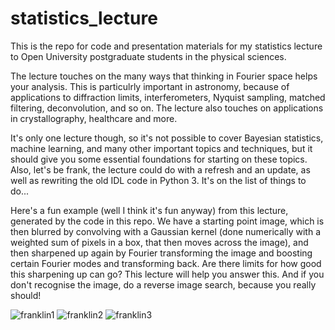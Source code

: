 # statistics_lecture
This is the repo for code and presentation materials for my statistics lecture to Open University postgraduate students in the physical sciences.

The lecture touches on the many ways that thinking in Fourier space helps your analysis. This is particulrly important in astronomy, because of applications to diffraction limits, interferometers, Nyquist sampling, matched filtering, deconvolution, and so on. The lecture also touches on applications in crystallography, healthcare and more. 

It's only one lecture though, so it's not possible to cover Bayesian statistics, machine learning, and many other important topics and techniques, but it should give you some essential foundations for starting on these topics. Also, let's be frank, the lecture could do with a refresh and an update, as well as rewriting the old IDL code in Python 3. It's on the list of things to do...

Here's a fun example (well I think it's fun anyway) from this lecture, generated by the code in this repo. We have a starting point image, which is then blurred by convolving with a Gaussian kernel (done numerically with a weighted sum of pixels in a box, that then moves across the image), and then sharpened up again by Fourier transforming the image and boosting certain Fourier modes and transforming back. Are there limits for how good this sharpening up can go? This lecture will help you answer this. And if you don't recognise the image, do a reverse image search, because you really should! 

![franklin1](https://user-images.githubusercontent.com/11993612/161954997-64881a7f-2401-43e9-9475-a25e941e2102.jpg) ![franklin2](https://user-images.githubusercontent.com/11993612/161955029-648caccd-be43-4b85-b104-0e911954bbce.jpg) ![franklin3](https://user-images.githubusercontent.com/11993612/161955043-99403b8d-4130-4ed2-a834-8c0bb13d6818.jpg)

